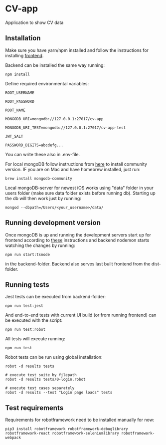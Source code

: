 # CV-app

Application to show CV data

## Installation

Make sure you have yarn/npm installed and follow the instructions for installing [frontend](https://github.com/rampemus/cvapp/tree/master/frontend).

Backend can be installed the same way running:

`npm install`

Define required environmental variables:

`ROOT_USERNAME`

`ROOT_PASSWORD`

`ROOT_NAME`

`MONGODB_URI=mongodb://127.0.0.1:27017/cv-app`

`MONGODB_URI_TEST=mongodb://127.0.0.1:27017/cv-app-test`

`JWT_SALT`

`PASSWORD_DIGITS=abcdefg...`

You can write these also in .env-file.

For local mongoDB follow instructions from [here](https://docs.mongodb.com/manual/administration/install-community/) to install community version. IF you are on Mac and have homebrew installed, just run:

`brew install mongodb-community`

Local mongoDB-server for newest iOS works using "data" folder in your users folder (make sure data folder exists before running db). Starting up the db will then work just by running:

`mongod --dbpath=/Users/<your_username>/data/`

## Running development version

Once mongoDB is up and running the development servers start up for frontend according to [these](https://github.com/rampemus/cvapp/tree/master/frontend) instructions and backend nodemon starts watching the changes by running:

`npm run start:tsnode`

in the backend-folder. Backend also serves last built frontend from the dist-folder.

## Running tests

Jest tests can be executed from backend-folder:

`npm run test:jest`

And end-to-end tests with current UI build (or from running frontend) can be executed with the script:

`npm run test:robot`

All tests will execute running:

`npm run test`

Robot tests can be run using global installation:

```
robot -d results tests

# execute test suite by filepath
robot -d results tests/0-login.robot

# execute test cases separately
robot -d results --test "Login page loads" tests
```

## Test requirements

Requirements for robotframework need to be installed manually for now:

```
pip3 install robotframework robotframework-debuglibrary robotframework-react robotframework-seleniumlibrary robotframework-webpack
```
